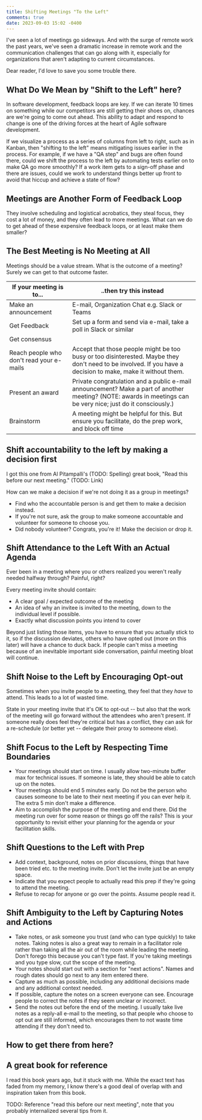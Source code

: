 ```yaml
---
title: Shifting Meetings "To the Left"
comments: true
date: 2023-09-03 15:02 -0400
---
```

I've seen a lot of meetings go sideways. And with the surge of remote work the past years, we've seen a dramatic increase in remote work and the communication challenges that can go along with it, especially for organizations that aren't adapting to current circumstances.

Dear reader, I'd love to save you some trouble there.

## What Do We Mean by "Shift to the Left" here? 

In software development, feedback loops are key. If we can iterate 10 times on something while our competitors are still getting their shoes on, chances are we're going to come out ahead. This ability to adapt and respond to change is one of the driving forces at the heart of Agile software development. 

If we visualize a process as a series of columns from left to right, such as in Kanban, then "shifting to the left" means mitigating issues earlier in the process. For example, if we have a "QA step" and bugs are often found there, could we shift the process to the left by automating tests earlier on to make QA go more smoothly? If a work item gets to a sign-off phase and there are issues, could we work to understand things better up front to avoid that hiccup and achieve a state of flow? 

## Meetings are Another Form of Feedback Loop

They involve scheduling and logistical acrobatics, they steal focus, they cost a lot of money, and they often lead to more meetings. What can we do to get ahead of these expensive feedback loops, or at least make them smaller? 

## The Best Meeting is No Meeting at All

Meetings should be a value stream. What is the outcome of a meeting? Surely we can get to that outcome faster.

| If your meeting is to... | ..then try this instead | 
| ---------------------- | ---------------- |
| Make an announcement | E-mail, Organization Chat e.g. Slack or Teams |
| Get Feedback | Set up a form and send via e-mail, take a poll in Slack or similar |
| Get consensus |  | 
| Reach people who don't read your e-mails | Accept that those people might be too busy or too disinterested. Maybe they don't need to be involved. If you have a decision to make, make it without them. | 
| Present an award | Private congratulation and a public e-mail announcement? Make a part of another meeting? (NOTE: awards in meetings can be very nice; just do it consciously.) |
| Brainstorm | A meeting might be helpful for this. But ensure you facilitate, do the prep work, and block off time |

## Shift accountability to the left by making a decision first

I got this one from Al Pitampalli's (TODO: Spelling) great book, "Read this before our next meeting." (TODO: Link)

How can we make a decision if we're not doing it as a group in meetings? 

* Find who the accountable person is and get them to make a decision instead. 
* If you're not sure, ask the group to make someone accountable and volunteer for someone to choose you. 
* Did nobody volunteer? Congrats, you're it! Make the decision or drop it.

## Shift Attendance to the Left With an Actual Agenda

Ever been in a meeting where you or others realized you weren't really needed halfway through? Painful, right? 

Every meeting invite should contain:

* A clear goal / expected outcome of the meeting
* An idea of why an invitee is invited to the meeting, down to the individual level if possible.
* Exactly what discussion points you intend to cover

Beyond just listing those items, you have to ensure that you actually stick to it, so if the discussion deviates, others who have opted out (more on this later) will have a chance to duck back. If people can't miss a meeting because of an inevitable important side conversation, painful meeting bloat will continue.

## Shift Noise to the Left by Encouraging Opt-out

Sometimes when you invite people to a meeting, they feel that they _have_ to attend. This leads to a lot of wasted time. 

State in your meeting invite that it's OK to opt-out -- but also that the work of the meeting will go forward without the attendees who aren't present. If someone really does feel they're critical but has a conflict, they can ask for a re-schedule (or better yet -- delegate their proxy to someone else).

## Shift Focus to the Left by Respecting Time Boundaries

* Your meetings should start on time. I usually allow two-minute buffer max for technical issues. If someone is late, they should be able to catch up on the notes.
* Your meetings should end 5 minutes early. Do not be the person who causes someone to be late to their next meeting if you can ever help it. The extra 5 min don't make a difference.
* Aim to accomplish the purpose of the meeting and end there. Did the meeting run over for some reason or things go off the rails? This is your opportunity to revisit either your planning for the agenda or your facilitation skills.

## Shift Questions to the Left with Prep

* Add context, background, notes on prior discussions, things that have been tried etc. to the meeting invite. Don't let the invite just be an empty space.
* Indicate that you expect people to actually read this prep if they're going to attend the meeting.
* Refuse to recap for anyone or go over the points. Assume people read it.

## Shift Ambiguity to the Left by Capturing Notes and Actions

* Take notes, or ask someone you trust (and who can type quickly) to take notes. Taking notes is also a great way to remain in a facilitator role rather than taking all the air out of the room while leading the meeting. Don't forego this because you can't type fast. If you're taking meetings and you type slow, cut the scope of the meeting.
* Your notes should start out with a section for "next actions". Names and rough dates should go next to any item entered there.
* Capture as much as possible, including any additional decisions made and any additional context needed.
* If possible, capture the notes on a screen everyone can see. Encourage people to correct the notes if they seem unclear or incorrect.
* Send the notes out before the end of the meeting. I usually take live notes as a reply-all e-mail to the meeting, so that people who choose to opt out are still informed, which encourages them to not waste time attending if they don't need to.

## How to get there from here?

## A great book for reference

I read this book years ago, but it stuck with me. While the exact text has faded from my memory, I know there's a good deal of overlap with and inspiration taken from this book.

TODO: Reference "read this before our next meeting", note that you probably internalized several tips from it.
